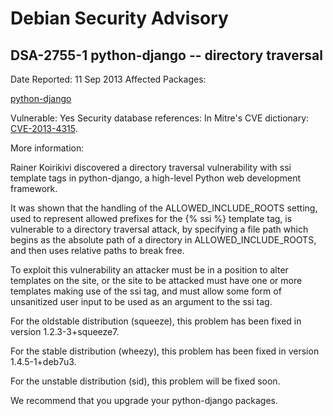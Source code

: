 
Debian Security Advisory
========================


DSA-2755-1 python-django -- directory traversal
-----------------------------------------------



Date Reported:
11 Sep 2013
Affected Packages:

[python-django](https://packages.debian.org/src:python-django)

Vulnerable:
Yes
Security database references:
In Mitre's CVE dictionary: [CVE-2013-4315](https://security-tracker.debian.org/tracker/CVE-2013-4315).  

More information:

Rainer Koirikivi discovered a directory traversal vulnerability with
ssi template tags in python-django, a high-level Python web
development framework.


It was shown that the handling of the ALLOWED\_INCLUDE\_ROOTS setting,
used to represent allowed prefixes for the {% ssi %} template tag, is
vulnerable to a directory traversal attack, by specifying a file path
which begins as the absolute path of a directory in
ALLOWED\_INCLUDE\_ROOTS, and then uses relative paths to break free.


To exploit this vulnerability an attacker must be in a position to alter
templates on the site, or the site to be attacked must have one or more
templates making use of the ssi tag, and must allow some form of
unsanitized user input to be used as an argument to the ssi tag.


For the oldstable distribution (squeeze), this problem has been fixed in
version 1.2.3-3+squeeze7.


For the stable distribution (wheezy), this problem has been fixed in
version 1.4.5-1+deb7u3.


For the unstable distribution (sid), this problem will be fixed soon.


We recommend that you upgrade your python-django packages.





